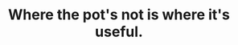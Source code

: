 ---
title: Where the pot's not is where it's useful.
tags: non-dual daoism opposites
star: true
thetao: true
order: 2
---